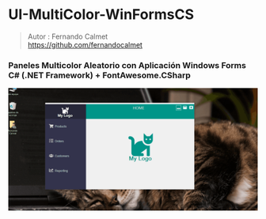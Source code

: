 # UI-MultiColor-WinFormsCS
> Autor : Fernando Calmet  
https://github.com/fernandocalmet  

### Paneles Multicolor Aleatorio con Aplicación Windows Forms C# (.NET Framework) + FontAwesome.CSharp

![Demo](docs/demo.gif)